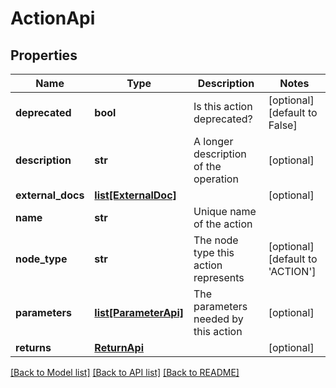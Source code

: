 # ActionApi

## Properties
Name | Type | Description | Notes
------------ | ------------- | ------------- | -------------
**deprecated** | **bool** | Is this action deprecated? | [optional] [default to False]
**description** | **str** | A longer description of the operation | [optional] 
**external_docs** | [**list[ExternalDoc]**](ExternalDoc.md) |  | [optional] 
**name** | **str** | Unique name of the action | 
**node_type** | **str** | The node type this action represents | [optional] [default to 'ACTION']
**parameters** | [**list[ParameterApi]**](ParameterApi.md) | The parameters needed by this action | [optional] 
**returns** | [**ReturnApi**](ReturnApi.md) |  | [optional] 

[[Back to Model list]](../README.md#documentation-for-models) [[Back to API list]](../README.md#documentation-for-api-endpoints) [[Back to README]](../README.md)


